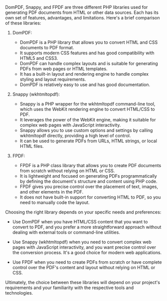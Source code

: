 DomPDF, Snappy, and FPDF are three different PHP libraries used for generating PDF documents from HTML or other data sources. Each has its own set of features, advantages, and limitations. Here's a brief comparison of these libraries:

1. DomPDF:
   - DomPDF is a PHP library that allows you to convert HTML and CSS documents to PDF format.
   - It supports modern CSS features and has good compatibility with HTML5 and CSS3.
   - DomPDF can handle complex layouts and is suitable for generating PDFs from web pages or HTML templates.
   - It has a built-in layout and rendering engine to handle complex styling and layout requirements.
   - DomPDF is relatively easy to use and has good documentation.

2. Snappy (wkhtmltopdf):
   - Snappy is a PHP wrapper for the wkhtmltopdf command-line tool, which uses the WebKit rendering engine to convert HTML/CSS to PDF.
   - It leverages the power of the WebKit engine, making it suitable for complex web pages with JavaScript interactivity.
   - Snappy allows you to use custom options and settings by calling wkhtmltopdf directly, providing a high level of control.
   - It can be used to generate PDFs from URLs, HTML strings, or local HTML files.

3. FPDF:
   - FPDF is a PHP class library that allows you to create PDF documents from scratch without relying on HTML or CSS.
   - It is lightweight and focused on generating PDFs programmatically by defining the document's structure and content using PHP code.
   - FPDF gives you precise control over the placement of text, images, and other elements in the PDF.
   - It does not have built-in support for converting HTML to PDF, so you need to manually code the layout.

Choosing the right library depends on your specific needs and preferences:

- Use DomPDF when you have HTML/CSS content that you want to convert to PDF, and you prefer a more straightforward approach without dealing with external tools or command-line utilities.

- Use Snappy (wkhtmltopdf) when you need to convert complex web pages with JavaScript interactivity, and you want precise control over the conversion process. It's a good choice for modern web applications.

- Use FPDF when you need to create PDFs from scratch or have complete control over the PDF's content and layout without relying on HTML or CSS.

Ultimately, the choice between these libraries will depend on your project's requirements and your familiarity with the respective tools and technologies.
